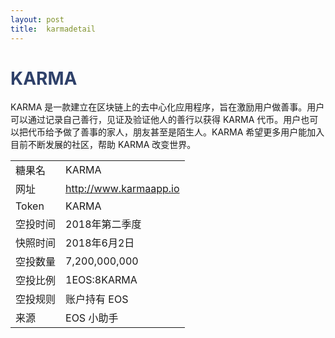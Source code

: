 ```yaml
---
layout: post
title:  karmadetail
---
```


<h1 style="color: #2F416A">KARMA</h1>
<p>
KARMA 是一款建立在区块链上的去中心化应用程序，旨在激励用户做善事。用户可以通过记录自己善行，见证及验证他人的善行以获得 KARMA 代币。用户也可以把代币给予做了善事的家人，朋友甚至是陌生人。KARMA 希望更多用户能加入目前不断发展的社区，帮助 KARMA 改变世界。
</p>


<table class="center">
  <tbody>
    <tr>
        <td class="tablehalf">糖果名</td>
        <td class="tablehalf">KARMA</td>
    </tr>
    <tr>
        <td>网址</td>
        <td><a href="http://www.karmaapp.io" target="_blank">http://www.karmaapp.io</a></td>
    </tr>
    <tr>
        <td>Token</td>
        <td>KARMA</td>
    </tr>
    <tr>
        <td>空投时间</td>
        <td>2018年第二季度</td>
    </tr>
    <tr>
        <td>快照时间</td>
        <td>2018年6月2日</td>
    </tr>
    <tr>
        <td>空投数量</td>
        <td>7,200,000,000</td>
    </tr>
    <tr>
        <td>空投比例</td>
        <td>          
         1EOS:8KARMA
        </td>
    </tr>
    <tr>
        <td>空投规则</td>
        <td>
        账户持有 EOS
        </td>
    </tr>
    <tr>
        <td>来源</td>
        <td>EOS 小助手</td>
    </tr>
  </tbody>
</table>
